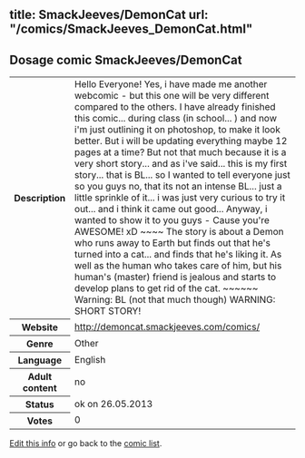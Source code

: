 title: SmackJeeves/DemonCat
url: "/comics/SmackJeeves_DemonCat.html"
---
Dosage comic SmackJeeves/DemonCat
-----------------------------------------

<p id="msg"></p>
<script type="text/javascript">
if (window.location.search === '?edit_info_mail=sent_ok') {
  var elem = document.getElementById("msg");
  elem.innerHTML = 'Edited information sucessfully sent for review, which is usually done daily. Thanks!';
  elem.className = 'ok';
}
</script>
<table class="comicinfo">
<tr>
<th>Description</th><td>Hello Everyone! Yes, i have made me another webcomic - but this one will be very different compared to the others. I have already finished this comic... during class (in school... ) and now i'm just outlining it on photoshop, to make it look better. But i will be updating everything maybe 12 pages at a time? But not that much because it is a very short story... and as i've said... this is my first story... that is BL... so I wanted to tell everyone just so you guys no, that its not an intense BL... just a little sprinkle of it... i was just very curious to try it out... and i think it came out good... Anyway, i wanted to show it to you guys - Cause you're AWESOME! xD ~~~~ The story is about a Demon who runs away to Earth but finds out that he's turned into a cat... and finds that he's liking it. As well as the human who takes care of him, but his human's (master) friend is jealous and starts to develop plans to get rid of the cat. ~~~~~~ Warning: BL (not that much though) WARNING: SHORT STORY!</td>
</tr>
<tr>
<th>Website</th><td><a href="http://demoncat.smackjeeves.com/comics/">http://demoncat.smackjeeves.com/comics/</a></td>
</tr>
<tr>
<th>Genre</th><td>Other</td>
</tr>
<tr>
<th>Language</th><td>English</td>
</tr>
<tr>
<th>Adult content</th><td>no</td>
</tr>
<tr>
<th>Status</th><td>ok on 26.05.2013</td>
</tr>
<tr>
<th>Votes</th><td>0</td>
</tr>
</table>

[Edit this info](SmackJeeves_DemonCat_edit.html) or go back to the [comic list](../comic-index.html).
